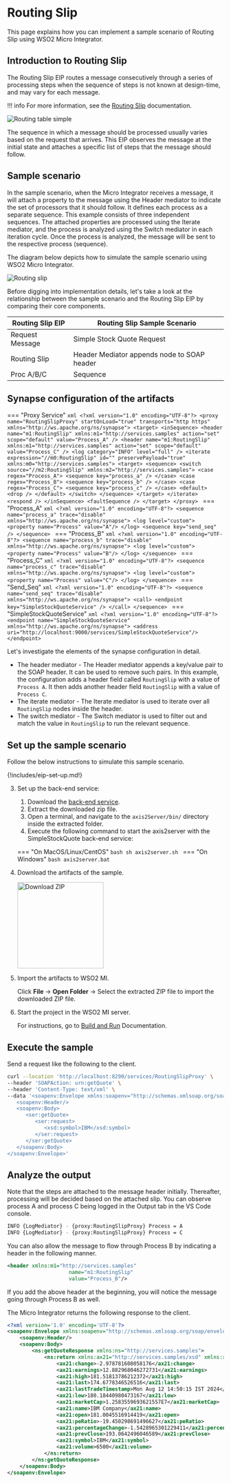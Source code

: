 # Routing Slip

This page explains how you can implement a sample scenario of Routing Slip using WSO2 Micro Integrator.

## Introduction to Routing Slip

The Routing Slip EIP routes a message consecutively through a series of processing steps when the sequence of steps is not known at design-time, and may vary for each message. 

!!! info
    For more information, see the [Routing Slip](http://www.eaipatterns.com/RoutingTable.html) documentation.

![Routing table simple]({{base_path}}/assets/img/learn/enterprise-integration-patterns/message-routing/routing-table-simple.gif)

The sequence in which a message should be processed usually varies based on the request that arrives. This EIP observes the message at the initial state and attaches a specific list of steps that the message should follow.

## Sample scenario

In the sample scenario, when the Micro Integrator receives a message, it will attach a property to the message using the Header mediator to indicate the set of processors that it should follow. It defines each process as a separate sequence. This example consists of three independent sequences. The attached properties are processed using the Iterate mediator, and the process is analyzed using the Switch mediator in each iteration cycle. Once the process is analyzed, the message will be sent to the respective process (sequence).

The diagram below depicts how to simulate the sample scenario using WSO2 Micro Integrator.

![Routing slip]({{base_path}}/assets/img/learn/enterprise-integration-patterns/message-routing/routing-slip.png)

Before digging into implementation details, let's take a look at the relationship between the sample scenario and the Routing Slip EIP by comparing their core components.

| Routing Slip EIP            | Routing Slip Sample Scenario                |
|-----------------------------|---------------------------------------------|
| Request Message             | Simple Stock Quote Request                  |
| Routing Slip                | Header Mediator appends node to SOAP header |
| Proc A/B/C                  | Sequence                                    |

## Synapse configuration of the artifacts

=== "Proxy Service"
    ```xml
    <?xml version="1.0" encoding="UTF-8"?>
    <proxy name="RoutingSlipProxy" startOnLoad="true" transports="http https"
       xmlns="http://ws.apache.org/ns/synapse">
       <target>
          <inSequence>
             <header name="m1:RoutingSlip" xmlns:m1="http://services.samples" action="set"
                scope="default" value="Process_A" />
             <header name="m1:RoutingSlip" xmlns:m1="http://services.samples" action="set"
                scope="default" value="Process_C" />
             <log category="INFO" level="full" />
             <iterate expression="//m0:RoutingSlip" id="" preservePayload="true"
                xmlns:m0="http://services.samples">
                <target>
                   <sequence>
                      <switch source="//m2:RoutingSlip" xmlns:m2="http://services.samples">
                         <case regex="Process_A">
                            <sequence key="process_a" />
                         </case>
                         <case regex="Process_B">
                            <sequence key="process_b" />
                         </case>
                         <case regex="Process_C">
                            <sequence key="process_c" />
                         </case>
                         <default>
                           <drop />
                         </default>
                      </switch>
                   </sequence>
                </target>
             </iterate>
             <respond />
          </inSequence>
          <faultSequence />
       </target>
    </proxy>
    ```
=== "Process_A"
    ```xml
    <?xml version="1.0" encoding="UTF-8"?>
    <sequence name="process_a" trace="disable" xmlns="http://ws.apache.org/ns/synapse">
       <log level="custom">
             <property name="Process" value="A"/>
          </log>
       <sequence key="send_seq" />
    </sequence>
    ```
=== "Process_B"
    ```xml
    <?xml version="1.0" encoding="UTF-8"?>
    <sequence name="process_b" trace="disable" xmlns="http://ws.apache.org/ns/synapse">
       <log level="custom">
         <property name="Process" value="B"/>
       </log>
    </sequence>
    ```
=== "Process_C"
    ```xml
    <?xml version="1.0" encoding="UTF-8"?>
    <sequence name="process_c" trace="disable" xmlns="http://ws.apache.org/ns/synapse">
       <log level="custom">
          <property name="Process" value="C"/>
       </log>
    </sequence>
    ```
=== "Send_Seq"
    ```xml
    <?xml version="1.0" encoding="UTF-8"?>
    <sequence name="send_seq" trace="disable" xmlns="http://ws.apache.org/ns/synapse">
       <call>
          <endpoint key="SimpleStockQuoteService" />
       </call>
    </sequence>
    ```
=== "SimpleStockQuoteService"
    ```xml
    <?xml version="1.0" encoding="UTF-8"?>
    <endpoint name="SimpleStockQuoteService" xmlns="http://ws.apache.org/ns/synapse">
       <address uri="http://localhost:9000/services/SimpleStockQuoteService"/>
    </endpoint>
    ```

Let's investigate the elements of the synapse configuration in detail.

- The header mediator  - The Header mediator appends a key/value pair to the SOAP header. It can be used to remove such pairs. In this example, the configuration adds a header field called `RoutingSlip` with a value of `Process A`. It then adds another header field `RoutingSlip` with a value of `Process C`.
- The iterate mediator - The Iterate mediator is used to iterate over all `RoutingSlip` nodes inside the header.
- The switch mediator  - The Switch mediator is used to filter out and match the value in `RoutingSlip` to run the relevant sequence. 

## Set up the sample scenario

Follow the below instructions to simulate this sample scenario.

{!includes/eip-set-up.md!}

3. Set up the back-end service:

    1. Download the [back-end service](https://github.com/wso2-docs/WSO2_EI/blob/master/Back-End-Service/axis2Server.zip).
    2. Extract the downloaded zip file.
    3. Open a terminal, and navigate to the `axis2Server/bin/` directory inside the extracted folder.
    4. Execute the following command to start the axis2server with the SimpleStockQuote back-end service:

    === "On MacOS/Linux/CentOS"
        ```bash
        sh axis2server.sh
        ```
    === "On Windows"
        ```bash
        axis2server.bat
        ```

5. Download the artifacts of the sample.

    <a href="{{base_path}}/assets/attachments/learn/enterprise-integration-patterns/RoutingSlip.zip">
    <img src="{{base_path}}/assets/img/integrate/connectors/download-zip.png" width="200" alt="Download ZIP"></a>

6. Import the artifacts to WSO2 MI.

    Click **File** -> **Open Folder** -> Select the extracted ZIP file to import the downloaded ZIP file.

7. Start the project in the WSO2 MI server.

    For instructions, go to [Build and Run]("{{base_path}}/develop/deploy-artifacts/#build-and-run") Documentation.

## Execute the sample

Send a request like the following to the client.

```bash
curl --location 'http://localhost:8290/services/RoutingSlipProxy' \
--header 'SOAPAction: urn:getQuote' \
--header 'Content-Type: text/xml' \
--data '<soapenv:Envelope xmlns:soapenv="http://schemas.xmlsoap.org/soap/envelope/" xmlns:ser="http://services.samples" xmlns:xsd="http://services.samples/xsd">
   <soapenv:Header/>
   <soapenv:Body>
      <ser:getQuote>    
         <ser:request>          
            <xsd:symbol>IBM</xsd:symbol>
         </ser:request>
      </ser:getQuote>
   </soapenv:Body>
</soapenv:Envelope>'
```


## Analyze the output

Note that the steps are attached to the message header initially. Thereafter, processing will be decided based on the attached slip. You can observe process A and process C being logged in the Output tab in the VS Code console.

```bash
INFO {LogMediator} - {proxy:RoutingSlipProxy} Process = A
INFO {LogMediator} - {proxy:RoutingSlipProxy} Process = C
```

You can also allow the message to flow through Process B by indicating a header in the following manner.

```xml
<header xmlns:m1="http://services.samples"
                    name="m1:RoutingSlip"
                    value="Process_B"/>
```

If you add the above header at the beginning, you will notice the message going through Process B as well.

The Micro Integrator returns the following response to the client.

```xml
<?xml version='1.0' encoding='UTF-8'?>
<soapenv:Envelope xmlns:soapenv="http://schemas.xmlsoap.org/soap/envelope/">
    <soapenv:Header/>
    <soapenv:Body>
        <ns:getQuoteResponse xmlns:ns="http://services.samples">
            <ns:return xmlns:ax21="http://services.samples/xsd" xmlns:xsi="http://www.w3.org/2001/XMLSchema-instance" xsi:type="ax21:GetQuoteResponse">
                <ax21:change>-2.978781608058176</ax21:change>
                <ax21:earnings>12.882968046272731</ax21:earnings>
                <ax21:high>181.51813786212372</ax21:high>
                <ax21:last>174.6778346526516</ax21:last>
                <ax21:lastTradeTimestamp>Mon Aug 12 14:50:15 IST 2024</ax21:lastTradeTimestamp>
                <ax21:low>180.18440980473167</ax21:low>
                <ax21:marketCap>1.2583559693621557E7</ax21:marketCap>
                <ax21:name>IBM Company</ax21:name>
                <ax21:open>181.0045516914419</ax21:open>
                <ax21:peRatio>-19.450298691496627</ax21:peRatio>
                <ax21:percentageChange>-1.5428965301229411</ax21:percentageChange>
                <ax21:prevClose>193.0642496046589</ax21:prevClose>
                <ax21:symbol>IBM</ax21:symbol>
                <ax21:volume>6500</ax21:volume>
            </ns:return>
        </ns:getQuoteResponse>
    </soapenv:Body>
</soapenv:Envelope>
```
